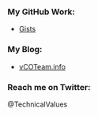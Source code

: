 ### My GitHub Work:
* [Gists](https://gist.github.com/burkeazbill)

### My Blog:
* [vCOTeam.info](http://www.vcoteam.info)

### Reach me on Twitter:
@TechnicalValues